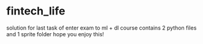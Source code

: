 # fintech_life
solution for last task of enter exam to ml + dl course
contains 2 python files and 1 sprite folder
hope you enjoy this!
